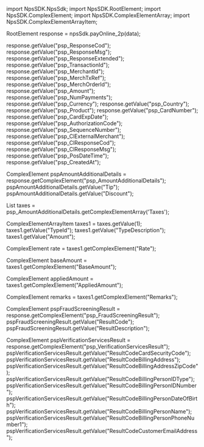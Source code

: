 import NpsSDK.NpsSdk;
import NpsSDK.RootElement;
import NpsSDK.ComplexElement;
import NpsSDK.ComplexElementArray;
import NpsSDK.ComplexElementArrayItem;

RootElement response = npsSdk.payOnline_2p(data);

response.getValue("psp_ResponseCod");
response.getValue("psp_ResponseMsg");
response.getValue("psp_ResponseExtended");
response.getValue("psp_TransactionId");
response.getValue("psp_MerchantId");
response.getValue("psp_MerchTxRef");
response.getValue("psp_MerchOrderId");
response.getValue("psp_Amount");
response.getValue("psp_NumPayments");
response.getValue("psp_Currency");
response.getValue("psp_Country");
response.getValue("psp_Product");
response.getValue("psp_CardNumber");
response.getValue("psp_CardExpDate");
response.getValue("psp_AuthorizationCode");
response.getValue("psp_SequenceNumber");
response.getValue("psp_ClExternalMerchant");
response.getValue("psp_ClResponseCod");
response.getValue("psp_ClResponseMsg");
response.getValue("psp_PosDateTime");
response.getValue("psp_CreatedAt");

ComplexElement pspAmountAdditionalDetails = response.getComplexElement("psp_AmountAdditionalDetails");
pspAmountAdditionalDetails.getValue("Tip");
pspAmountAdditionalDetails.getValue("Discount");

List<ComplexElementArrayItem> taxes = psp_AmountAdditionalDetails.getComplexElementArray('Taxes');

ComplexElementArrayItem taxes1 = taxes.getValue(1);
taxes1.getValue("TypeId");
taxes1.getValue("TypeDescription");
taxes1.getValue("Amount");

ComplexElement rate = taxes1.getComplexElement("Rate");


ComplexElement baseAmount = taxes1.getComplexElement("BaseAmount");


ComplexElement appliedAmount = taxes1.getComplexElement("AppliedAmount");


ComplexElement remarks = taxes1.getComplexElement("Remarks");





ComplexElement pspFraudScreeningResult = response.getComplexElement("psp_FraudScreeningResult");
pspFraudScreeningResult.getValue("ResultCode");
pspFraudScreeningResult.getValue("ResultDescription");


ComplexElement pspVerificationServicesResult = response.getComplexElement("psp_VerificationServicesResult");
pspVerificationServicesResult.getValue("ResultCodeCardSecurityCode");
pspVerificationServicesResult.getValue("ResultCodeBillingAddress");
pspVerificationServicesResult.getValue("ResultCodeBillingAddressZipCode");
pspVerificationServicesResult.getValue("ResultCodeBillingPersonIDType");
pspVerificationServicesResult.getValue("ResultCodeBillingPersonIDNumber");
pspVerificationServicesResult.getValue("ResultCodeBillingPersonDateOfBirth");
pspVerificationServicesResult.getValue("ResultCodeBillingPersonName");
pspVerificationServicesResult.getValue("ResultCodeBillingPersonPhoneNumber1");
pspVerificationServicesResult.getValue("ResultCodeCustomerEmailAddress");

